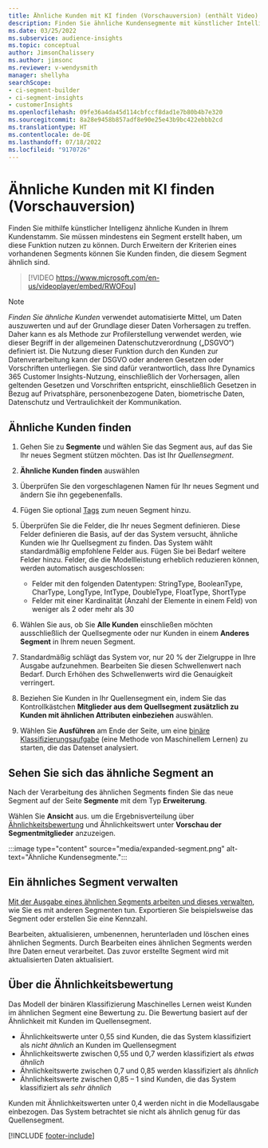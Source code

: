 ```yaml
---
title: Ähnliche Kunden mit KI finden (Vorschauversion) (enthält Video)
description: Finden Sie ähnliche Kundensegmente mit künstlicher Intelligenz.
ms.date: 03/25/2022
ms.subservice: audience-insights
ms.topic: conceptual
author: JimsonChalissery
ms.author: jimsonc
ms.reviewer: v-wendysmith
manager: shellyha
searchScope:
- ci-segment-builder
- ci-segment-insights
- customerInsights
ms.openlocfilehash: 09fe36a4da45d114cbfccf8dad1e7b80b4b7e320
ms.sourcegitcommit: 8a28e9458b857adf8e90e25e43b9bc422ebbb2cd
ms.translationtype: HT
ms.contentlocale: de-DE
ms.lasthandoff: 07/18/2022
ms.locfileid: "9170726"
---
```

# <a name="find-similar-customers-with-ai-preview"></a>Ähnliche Kunden mit KI finden (Vorschauversion)

Finden Sie mithilfe künstlicher Intelligenz ähnliche Kunden in Ihrem Kundenstamm. Sie müssen mindestens ein Segment erstellt haben, um diese Funktion nutzen zu können. Durch Erweitern der Kriterien eines vorhandenen Segments können Sie Kunden finden, die diesem Segment ähnlich sind.

> [!VIDEO https://www.microsoft.com/en-us/videoplayer/embed/RWOFou]

> [!NOTE]
> *Finden Sie ähnliche Kunden* verwendet automatisierte Mittel, um Daten auszuwerten und auf der Grundlage dieser Daten Vorhersagen zu treffen. Daher kann es als Methode zur Profilerstellung verwendet werden, wie dieser Begriff in der allgemeinen Datenschutzverordnung („DSGVO“) definiert ist. Die Nutzung dieser Funktion durch den Kunden zur Datenverarbeitung kann der DSGVO oder anderen Gesetzen oder Vorschriften unterliegen. Sie sind dafür verantwortlich, dass Ihre Dynamics 365 Customer Insights-Nutzung, einschließlich der Vorhersagen, allen geltenden Gesetzen und Vorschriften entspricht, einschließlich Gesetzen in Bezug auf Privatsphäre, personenbezogene Daten, biometrische Daten, Datenschutz und Vertraulichkeit der Kommunikation.

## <a name="find-similar-customers"></a>Ähnliche Kunden finden

1. Gehen Sie zu **Segmente** und wählen Sie das Segment aus, auf das Sie Ihr neues Segment stützen möchten. Das ist Ihr *Quellensegment*.

1. **Ähnliche Kunden finden** auswählen

1. Überprüfen Sie den vorgeschlagenen Namen für Ihr neues Segment und ändern Sie ihn gegebenenfalls.

1. Fügen Sie optional [Tags](work-with-tags-columns.md#manage-tags) zum neuen Segment hinzu.

1. Überprüfen Sie die Felder, die Ihr neues Segment definieren. Diese Felder definieren die Basis, auf der das System versucht, ähnliche Kunden wie Ihr Quellsegment zu finden. Das System wählt standardmäßig empfohlene Felder aus. Fügen Sie bei Bedarf weitere Felder hinzu.
  Felder, die die Modellleistung erheblich reduzieren können, werden automatisch ausgeschlossen:
  
   - Felder mit den folgenden Datentypen: StringType, BooleanType, CharType, LongType, IntType, DoubleType, FloatType, ShortType
   - Felder mit einer Kardinalität (Anzahl der Elemente in einem Feld) von weniger als 2 oder mehr als 30

1. Wählen Sie aus, ob Sie **Alle Kunden** einschließen möchten ausschließlich der Quellsegmente oder nur Kunden in einem **Anderes Segment** in Ihrem neuen Segment.

1. Standardmäßig schlägt das System vor, nur 20 % der Zielgruppe in Ihre Ausgabe aufzunehmen. Bearbeiten Sie diesen Schwellenwert nach Bedarf. Durch Erhöhen des Schwellenwerts wird die Genauigkeit verringert.

1. Beziehen Sie Kunden in Ihr Quellensegment ein, indem Sie das Kontrollkästchen **Mitglieder aus dem Quellsegment zusätzlich zu Kunden mit ähnlichen Attributen einbeziehen** auswählen.

1. Wählen Sie **Ausführen** am Ende der Seite, um eine [binäre Klassifizierungsaufgabe](#about-similarity-scores) (eine Methode von Maschinellem Lernen) zu starten, die das Datenset analysiert.

## <a name="view-the-similar-segment"></a>Sehen Sie sich das ähnliche Segment an

Nach der Verarbeitung des ähnlichen Segments finden Sie das neue Segment auf der Seite **Segmente** mit dem Typ **Erweiterung**.

Wählen Sie **Ansicht** aus. um die Ergebnisverteilung über [Ähnlichkeitsbewertung](#about-similarity-scores) und Ähnlichkeitswert unter **Vorschau der Segmentmitglieder** anzuzeigen.

:::image type="content" source="media/expanded-segment.png" alt-text="Ähnliche Kundensegmente.":::

## <a name="manage-a-similar-segment"></a>Ein ähnliches Segment verwalten

[Mit der Ausgabe eines ähnlichen Segments arbeiten und dieses verwalten](segments.md#manage-existing-segments), wie Sie es mit anderen Segmenten tun. Exportieren Sie beispielsweise das Segment oder erstellen Sie eine Kennzahl.

Bearbeiten, aktualisieren, umbenennen, herunterladen und löschen eines ähnlichen Segments. Durch Bearbeiten eines ähnlichen Segments werden Ihre Daten erneut verarbeitet. Das zuvor erstellte Segment wird mit aktualisierten Daten aktualisiert.

## <a name="about-similarity-scores"></a>Über die Ähnlichkeitsbewertung

Das Modell der binären Klassifizierung Maschinelles Lernen weist Kunden im ähnlichen Segment eine Bewertung zu. Die Bewertung basiert auf der Ähnlichkeit mit Kunden im Quellensegment.

- Ähnlichkeitswerte unter 0,55 sind Kunden, die das System klassifiziert als *nicht ähnlich* an Kunden im Quellensegment
- Ähnlichkeitswerte zwischen 0,55 und 0,7 werden klassifiziert als *etwas ähnlich*
- Ähnlichkeitswerte zwischen 0,7 und 0,85 werden klassifiziert als *ähnlich*
- Ähnlichkeitswerte zwischen 0,85 – 1 sind Kunden, die das System klassifiziert als *sehr ähnlich*

Kunden mit Ähnlichkeitswerten unter 0,4 werden nicht in die Modellausgabe einbezogen. Das System betrachtet sie nicht als ähnlich genug für das Quellensegment.

[!INCLUDE [footer-include](includes/footer-banner.md)]
